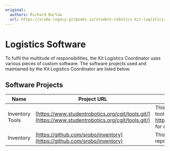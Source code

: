 ```yaml
---
original:
  authors: Richard Barlow
  url: https://srobo-legacy.gitbooks.io/student-robotics-kit-logistics/logistics-software.html
---
```

# Logistics Software

To fulfil the multitude of responsibilities, the Kit Logistics Coordinator uses various pieces of custom software. The software projects used and maintained by the Kit Logistics Coordinator are listed below.

## Software Projects

| Name            | Project URL | Notes |
| --------------- | ----------- | ----- |
| Inventory Tools | [https://www.studentrobotics.org/cgit/tools.git/](https://www.studentrobotics.org/cgit/tools.git/) | This project currently contains a mishmash of tools. The Inventory tools need teasing out. See https://srtools.readthedocs.io/en/latest/inventory/ for details of the inventory related commands |
| Inventory       | [https://github.com/srobo/inventory](https://github.com/srobo/inventory) | This is not a software project in itself. It represents the current state of all SR assets. |
